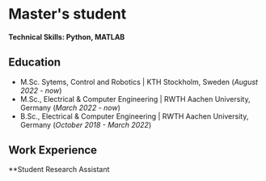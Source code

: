 # Master's student

#### Technical Skills: Python, MATLAB

## Education
- M.Sc. Sytems, Control and Robotics | KTH Stockholm, Sweden (_August 2022 - now_)								       		
- M.Sc.,	Electrical & Computer Engineering | RWTH Aachen University, Germany (_March 2022 - now_)	 			        		
- B.Sc., Electrical & Computer Engineering | RWTH Aachen University, Germany (_October 2018 - March 2022_)

## Work Experience
**Student Research Assistant
